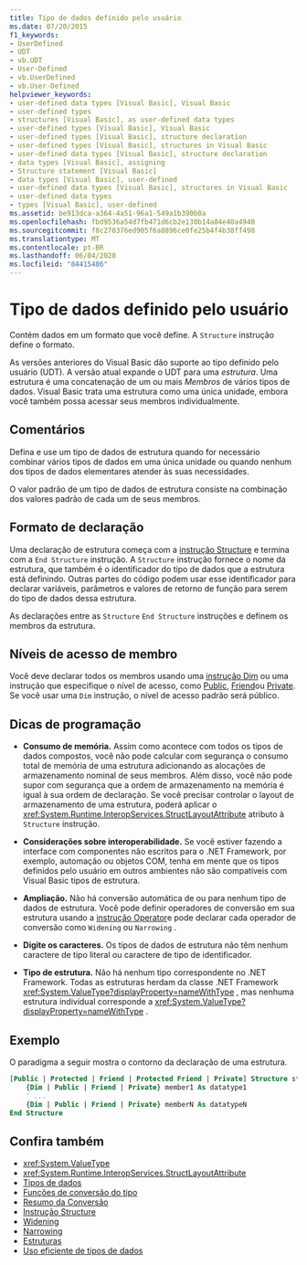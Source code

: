 ```yaml
---
title: Tipo de dados definido pelo usuário
ms.date: 07/20/2015
f1_keywords:
- UserDefined
- UDT
- vb.UDT
- User-Defined
- vb.UserDefined
- vb.User-Defined
helpviewer_keywords:
- user-defined data types [Visual Basic], Visual Basic
- user-defined types
- structures [Visual Basic], as user-defined data types
- user-defined types [Visual Basic], Visual Basic
- user-defined types [Visual Basic], structure declaration
- user-defined types [Visual Basic], structures in Visual Basic
- user-defined data types [Visual Basic], structure declaration
- data types [Visual Basic], assigning
- Structure statement [Visual Basic]
- data types [Visual Basic], user-defined
- user-defined data types [Visual Basic], structures in Visual Basic
- user-defined data types
- types [Visual Basic], user-defined
ms.assetid: be913dca-a364-4a51-96a1-549a1b390b0a
ms.openlocfilehash: fbd9536a54d7fb471d6cb2e130b14a84e40a4940
ms.sourcegitcommit: f8c270376ed905f6a8896ce0fe25b4f4b38ff498
ms.translationtype: MT
ms.contentlocale: pt-BR
ms.lasthandoff: 06/04/2020
ms.locfileid: "84415486"
---
```

# <a name="user-defined-data-type"></a>Tipo de dados definido pelo usuário

Contém dados em um formato que você define. A `Structure` instrução define o formato.

As versões anteriores do Visual Basic dão suporte ao tipo definido pelo usuário (UDT). A versão atual expande o UDT para uma *estrutura*. Uma estrutura é uma concatenação de um ou mais *Membros* de vários tipos de dados. Visual Basic trata uma estrutura como uma única unidade, embora você também possa acessar seus membros individualmente.

## <a name="remarks"></a>Comentários

Defina e use um tipo de dados de estrutura quando for necessário combinar vários tipos de dados em uma única unidade ou quando nenhum dos tipos de dados elementares atender às suas necessidades.

O valor padrão de um tipo de dados de estrutura consiste na combinação dos valores padrão de cada um de seus membros.

## <a name="declaration-format"></a>Formato de declaração

Uma declaração de estrutura começa com a [instrução Structure](../statements/structure-statement.md) e termina com a `End Structure` instrução. A `Structure` instrução fornece o nome da estrutura, que também é o identificador do tipo de dados que a estrutura está definindo. Outras partes do código podem usar esse identificador para declarar variáveis, parâmetros e valores de retorno de função para serem do tipo de dados dessa estrutura.

As declarações entre as `Structure` `End Structure` instruções e definem os membros da estrutura.

## <a name="member-access-levels"></a>Níveis de acesso de membro

Você deve declarar todos os membros usando uma [instrução Dim](../statements/dim-statement.md) ou uma instrução que especifique o nível de acesso, como [Public](../modifiers/public.md), [Friend](../modifiers/friend.md)ou [Private](../modifiers/private.md). Se você usar uma `Dim` instrução, o nível de acesso padrão será público.

## <a name="programming-tips"></a>Dicas de programação

- **Consumo de memória.** Assim como acontece com todos os tipos de dados compostos, você não pode calcular com segurança o consumo total de memória de uma estrutura adicionando as alocações de armazenamento nominal de seus membros. Além disso, você não pode supor com segurança que a ordem de armazenamento na memória é igual à sua ordem de declaração. Se você precisar controlar o layout de armazenamento de uma estrutura, poderá aplicar o <xref:System.Runtime.InteropServices.StructLayoutAttribute> atributo à `Structure` instrução.

- **Considerações sobre interoperabilidade.** Se você estiver fazendo a interface com componentes não escritos para o .NET Framework, por exemplo, automação ou objetos COM, tenha em mente que os tipos definidos pelo usuário em outros ambientes não são compatíveis com Visual Basic tipos de estrutura.

- **Ampliação.** Não há conversão automática de ou para nenhum tipo de dados de estrutura. Você pode definir operadores de conversão em sua estrutura usando a [instrução Operator](../statements/operator-statement.md)e pode declarar cada operador de conversão como `Widening` ou `Narrowing` .

- **Digite os caracteres.** Os tipos de dados de estrutura não têm nenhum caractere de tipo literal ou caractere de tipo de identificador.

- **Tipo de estrutura.** Não há nenhum tipo correspondente no .NET Framework. Todas as estruturas herdam da classe .NET Framework <xref:System.ValueType?displayProperty=nameWithType> , mas nenhuma estrutura individual corresponde a <xref:System.ValueType?displayProperty=nameWithType> .

## <a name="example"></a>Exemplo

O paradigma a seguir mostra o contorno da declaração de uma estrutura.

```vb
[Public | Protected | Friend | Protected Friend | Private] Structure structname
    {Dim | Public | Friend | Private} member1 As datatype1
    ' ...
    {Dim | Public | Friend | Private} memberN As datatypeN
End Structure
```

## <a name="see-also"></a>Confira também

- <xref:System.ValueType>
- <xref:System.Runtime.InteropServices.StructLayoutAttribute>
- [Tipos de dados](index.md)
- [Funções de conversão do tipo](../functions/type-conversion-functions.md)
- [Resumo da Conversão](../keywords/conversion-summary.md)
- [Instrução Structure](../statements/structure-statement.md)
- [Widening](../modifiers/widening.md)
- [Narrowing](../modifiers/narrowing.md)
- [Estruturas](../../programming-guide/language-features/data-types/structures.md)
- [Uso eficiente de tipos de dados](../../programming-guide/language-features/data-types/efficient-use-of-data-types.md)
